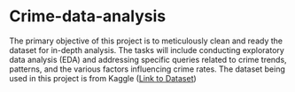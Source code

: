 # Crime-data-analysis

The primary objective of this project is to meticulously clean and ready the dataset for in-depth analysis. The tasks will include conducting exploratory data analysis (EDA) and addressing specific queries related to crime trends, patterns, and the various factors influencing crime rates. The dataset being used in this project is from Kaggle ([Link to Dataset](https://catalog.data.gov/dataset/crime-data-from-2020-to-present))
